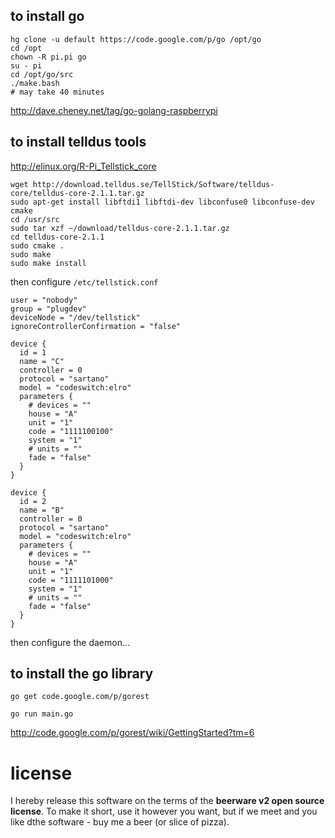 to install go
-------------

    hg clone -u default https://code.google.com/p/go /opt/go
    cd /opt
    chown -R pi.pi go
    su - pi 
    cd /opt/go/src
    ./make.bash
    # may take 40 minutes

http://dave.cheney.net/tag/go-golang-raspberrypi

to install telldus tools
------------------------

http://elinux.org/R-Pi_Tellstick_core

    wget http://download.telldus.se/TellStick/Software/telldus-core/telldus-core-2.1.1.tar.gz
    sudo apt-get install libftdi1 libftdi-dev libconfuse0 libconfuse-dev cmake
    cd /usr/src
    sudo tar xzf ~/download/telldus-core-2.1.1.tar.gz
    cd telldus-core-2.1.1
    sudo cmake .
    sudo make
    sudo make install

then configure `/etc/tellstick.conf`

    user = "nobody"
    group = "plugdev"
    deviceNode = "/dev/tellstick"
    ignoreControllerConfirmation = "false"
    
    device {
      id = 1
      name = "C"
      controller = 0
      protocol = "sartano"
      model = "codeswitch:elro"
      parameters {
        # devices = ""
        house = "A"
        unit = "1"
        code = "1111100100"
        system = "1"
        # units = ""
        fade = "false"
      }
    }
    
    device {
      id = 2
      name = "B"
      controller = 0
      protocol = "sartano"
      model = "codeswitch:elro"
      parameters {
        # devices = ""
        house = "A"
        unit = "1"
        code = "1111101000"
        system = "1"
        # units = ""
        fade = "false"
      }
    }

then configure the daemon...

to install the go library
-------------------------

    go get code.google.com/p/gorest
    
    go run main.go

http://code.google.com/p/gorest/wiki/GettingStarted?tm=6


license
=======

I hereby release this software on the terms of the **beerware v2 open source license**.
To make it short, use it however you want, but if we meet and you like dthe software - buy me a beer (or slice of pizza).
